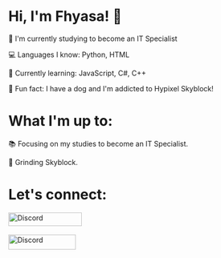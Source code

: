 # Hi, I'm Fhyasa! 👋
🌱 I'm currently studying to become an IT Specialist

💻 Languages I know: Python, HTML

🔧 Currently learning: JavaScript, C#, C++

🐶 Fun fact: I have a dog and I'm addicted to Hypixel Skyblock!

# What I'm up to:
📚 Focusing on my studies to become an IT Specialist.

🚀 Grinding Skyblock.

# Let's connect:
<div>
  <a href="https://discord.com/users/fhyasa">
    <img src="https://cdn.prod.website-files.com/6257adef93867e50d84d30e2/636e0b5061df29d55a92d945_full_logo_blurple_RGB.svg" alt="Discord" width="146" height="27">
  </a>
</div>
<br>
<div>
  <a href="https://www.youtube.com/@Fhyasa">
    <img src="https://www.gstatic.com/youtube/img/branding/youtubelogo/svg/youtubelogo.svg" alt="Discord" width="134" height="30">
  </a>
</div>

